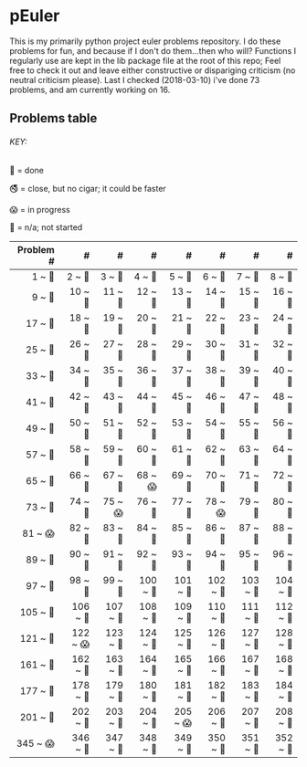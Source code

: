 # pEuler

This is my primarily python project euler problems repository.
I do these problems for fun, and because if I don't do them...then who will?
Functions I regularly use are kept in the lib package file at the root of this repo;
Feel free to check it out and leave either constructive or dispariging criticism (no neutral criticism please).
Last I checked (2018-03-10) i've done 73 problems, and am currently working on 16.

## Problems table

###### KEY:
 
:snake: = done

:no_smoking: = close, but no cigar; it could be faster

:scream: = in progress

:see_no_evil: = n/a; not started

| Problem # | # | # | # | # | # | # | # |
| ---: | ---: | ---: | ---: | ---: | ---: | ---: | ---: |
|1 ~ :snake:|2 ~ :snake:|3 ~ :snake:|4 ~ :snake:|5 ~ :snake:|6 ~ :snake:|7 ~ :snake:|8 ~ :snake:|
|9 ~ :snake:|10 ~ :snake:|11 ~ :snake:|12 ~ :snake:|13 ~ :snake:|14 ~ :snake:|15 ~ :snake:|16 ~ :snake:|
|17 ~ :snake:|18 ~ :snake:|19 ~ :snake:|20 ~ :snake:|21 ~ :snake:|22 ~ :snake:|23 ~ :snake:|24 ~ :snake:|
|25 ~ :snake:|26 ~ :snake:|27 ~ :snake:|28 ~ :snake:|29 ~ :snake:|30 ~ :snake:|31 ~ :snake:|32 ~ :snake:|
|33 ~ :snake:|34 ~ :snake:|35 ~ :snake:|36 ~ :snake:|37 ~ :snake:|38 ~ :snake:|39 ~ :snake:|40 ~ :snake:|
|41 ~ :snake:|42 ~ :snake:|43 ~ :snake:|44 ~ :snake:|45 ~ :snake:|46 ~ :snake:|47 ~ :snake:|48 ~ :snake:|
|49 ~ :snake:|50 ~ :snake:|51 ~ :see_no_evil:|52 ~ :snake:|53 ~ :snake:|54 ~ :see_no_evil:|55 ~ :see_no_evil:|56 ~ :snake:|
|57 ~ :see_no_evil:|58 ~ :snake:|59 ~ :see_no_evil:|60 ~ :see_no_evil:|61 ~ :see_no_evil:|62 ~ :see_no_evil:|63 ~ :snake:|64 ~ :see_no_evil:|
|65 ~ :see_no_evil:|66 ~ :see_no_evil:|67 ~ :snake:|68 ~ :scream:|69 ~ :see_no_evil:|70 ~ :see_no_evil:|71 ~ :see_no_evil:|72 ~ :see_no_evil:|
|73 ~ :see_no_evil:|74 ~ :snake:|75 ~ :scream:|76 ~ :snake:|77 ~ :snake:|78 ~ :scream:|79 ~ :snake:|80 ~ :see_no_evil:|
|81 ~ :scream:|82 ~ :see_no_evil:|83 ~ :see_no_evil:|84 ~ :see_no_evil:|85 ~ :snake:|86 ~ :see_no_evil:|87 ~ :snake:|88 ~ :see_no_evil:|
|89 ~ :see_no_evil:|90 ~ :see_no_evil:|91 ~ :see_no_evil:|92 ~ :snake:|93 ~ :see_no_evil:|94 ~ :see_no_evil:|95 ~ :see_no_evil:|96 ~ :see_no_evil:|
|97 ~ :snake:|98 ~ :see_no_evil:|99 ~ :snake:|100 ~ :see_no_evil:|101 ~ :see_no_evil:|102 ~ :snake:|103 ~ :see_no_evil:|104 ~ :snake:|
|105 ~ :see_no_evil:|106 ~ :see_no_evil:|107 ~ :see_no_evil:|108 ~ :see_no_evil:|109 ~ :see_no_evil:|110 ~ :see_no_evil:|111 ~ :see_no_evil:|112 ~ :snake:|
|121 ~ :see_no_evil:|122 ~ :scream:|123 ~ :see_no_evil:|124 ~ :snake:|125 ~ :see_no_evil:|126 ~ :see_no_evil:|127 ~ :see_no_evil:|128 ~ :see_no_evil:|
|161 ~ :see_no_evil:|162 ~ :see_no_evil:|163 ~ :see_no_evil:|164 ~ :snake:|165 ~ :see_no_evil:|166 ~ :see_no_evil:|167 ~ :see_no_evil:|168 ~ :see_no_evil:|
|177 ~ :see_no_evil:|178 ~ :see_no_evil:|179 ~ :snake:|180 ~ :see_no_evil:|181 ~ :see_no_evil:|182 ~ :see_no_evil:|183 ~ :see_no_evil:|184 ~ :see_no_evil:|
|201 ~ :see_no_evil:|202 ~ :see_no_evil:|203 ~ :see_no_evil:|204 ~ :see_no_evil:|205 ~ :scream:|206 ~ :snake:|207 ~ :see_no_evil:|208 ~ :see_no_evil:|
|345 ~ :scream:|346 ~ :snake:|347 ~ :see_no_evil:|348 ~ :see_no_evil:|349 ~ :see_no_evil:|350 ~ :see_no_evil:|351 ~ :see_no_evil:|352 ~ :see_no_evil:|

